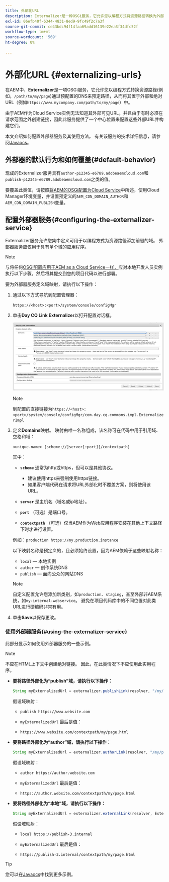 ```yaml
---
title: 外部化URL
description: Externalizer是一种OSGi服务，它允许您以编程方式将资源路径转换为外部URL和绝对URL。
exl-id: 06efb40f-6344-4831-8ed9-9fc49f2c7a3f
source-git-commit: ce43bdc94f14faa69add16139e22ea3f34dfc52f
workflow-type: tm+mt
source-wordcount: '569'
ht-degree: 0%

---
```


# 外部化URL {#externalizing-urls}

在AEM中，**Externalizer**&#x200B;是一项OSGi服务，它允许您以编程方式转换资源路径(例如，`/path/to/my/page`)通过预配置的DNS来预定路径，从而将其置于外部和绝对URL（例如`https://www.mycompany.com/path/to/my/page`）中。

由于AEM作为Cloud Service实例无法知道其外部可见URL，并且由于有时必须在请求范围之外创建链接，因此此服务提供了一个中心位置来配置这些外部URL并构建它们。

本文介绍如何配置外部器服务及其使用方法。 有关该服务的技术详细信息，请参阅[Javaocs](https://docs.adobe.com/content/help/en/experience-manager-cloud-service-javadoc/com/day/cq/commons/Externalizer.html)。

## 外部器的默认行为和如何覆盖{#default-behavior}

现成的Externalizer服务具有`author-p12345-e6789.adobeaemcloud.com`和`publish-p12345-e6789.adobeaemcloud.com`之类的值。

要覆盖此类值，请按照[将AEM的OSGi配置为Cloud Service](/help/implementing/deploying/configuring-osgi.md#cloud-manager-api-format-for-setting-properties)中所述，使用Cloud Manager环境变量，并设置预定义的`AEM_CDN_DOMAIN_AUTHOR`和`AEM_CDN_DOMAIN_PUBLISH`变量。

## 配置外部器服务{#configuring-the-externalizer-service}

Externalizer服务允许您集中定义可用于以编程方式为资源路径添加前缀的域。 外部器服务应仅用于具有单个域的应用程序。

>[!NOTE]
>
>与将任何[OSGi配置应用于AEM as a Cloud Service一样，](/help/implementing/deploying/overview.md#osgi-configuration)应对本地开发人员实例执行以下步骤，然后将其提交到您的项目代码以进行部署。

要为外部器服务定义域映射，请执行以下操作：

1. 通过以下方式导航到配置管理器：

   `https://<host>:<port>/system/console/configMgr`

1. 单击&#x200B;**Day CQ Link Externalizer**&#x200B;以打开配置对话框。

   ![外部器OSGi配置](./assets/externalizer-osgi.png)

   >[!NOTE]
   >
   >到配置的直接链接为`https://<host>:<port>/system/console/configMgr/com.day.cq.commons.impl.ExternalizerImpl`

1. 定义&#x200B;**Domains**&#x200B;映射。 映射由唯一名称组成，该名称可在代码中用于引用域、空格和域：

   `<unique-name> [scheme://]server[:port][/contextpath]`

   其中：

   * **`scheme`** 通常为http或https，但可以是其他协议。

      * 建议使用https来强制使用https链接。
      * 如果客户端代码在请求将URL外部化时不覆盖方案，则将使用该URL。
   * **`server`** 是主机名（域名或ip地址）。
   * **`port`** （可选）是端口号。
   * **`contextpath`** （可选）仅当AEM作为Web应用程序安装在其他上下文路径下时才进行设置。

   例如：`production https://my.production.instance`

   以下映射名称是预定义的，且必须始终设置，因为AEM依赖于这些映射名称：

   * `local`  — 本地实例
   * `author`  — 创作系统DNS
   * `publish`  — 面向公众的网站DNS

   >[!NOTE]
   >
   >自定义配置允许您添加新类别，如`production`、`staging`，甚至外部非AEM系统，如`my-internal-webservice`。 避免在项目代码库中的不同位置对此类URL进行硬编码非常有用。

1. 单击&#x200B;**Save**&#x200B;以保存更改。

### 使用外部器服务{#using-the-externalizer-service}

此部分显示如何使用外部器服务的一些示例。

>[!NOTE]
>
>不应在HTML上下文中创建绝对链接。 因此，在此类情况下不应使用此实用程序。

* **要将路径外部化为“publish”域，请执行以下操作：**

   ```java
   String myExternalizedUrl = externalizer.publishLink(resolver, "/my/page") + ".html";
   ```

   假设域映射：

   * `publish https://www.website.com`

   * `myExternalizedUrl` 最后是值：

   * `https://www.website.com/contextpath/my/page.html`

* **要将路径外部化为“author”域，请执行以下操作：**

   ```java
   String myExternalizedUrl = externalizer.authorLink(resolver, "/my/page") + ".html";
   ```

   假设域映射：

   * `author https://author.website.com`

   * `myExternalizedUrl` 最后是值：

   * `https://author.website.com/contextpath/my/page.html`

* **要将路径外部化为“本地”域，请执行以下操作：**

   ```java
   String myExternalizedUrl = externalizer.externalLink(resolver, Externalizer.LOCAL, "/my/page") + ".html";
   ```

   假设域映射：

   * `local https://publish-3.internal`

   * `myExternalizedUrl` 最后是值：

   * `https://publish-3.internal/contextpath/my/page.html`

>[!TIP]
>
>您可以在[Javaocs](https://docs.adobe.com/content/help/en/experience-manager-cloud-service-javadoc/com/day/cq/commons/Externalizer.html)中找到更多示例。
